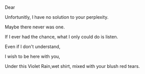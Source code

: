 









Dear         



Unfortunitly, I have no solution to your perplexity.

Maybe there never was one.

If I ever had the chance, what I only could do is listen.

Even if I don't understand,

I wish to be here with you,

Under this Violet Rain,wet shirt, mixed with your blush red tears.

  


